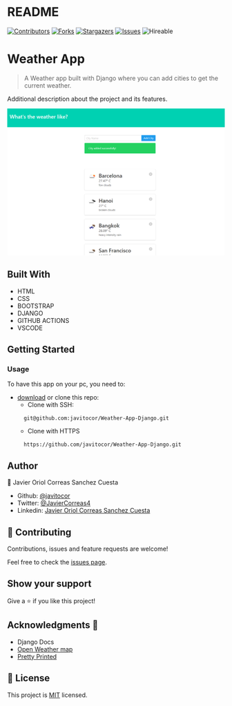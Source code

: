# README
<!--
This README would normally document whatever steps are necessary to get the
application up and running.

Things you may want to c<!--
*** Thanks for checking out this README Template. If you have a suggestion that would
*** make this better, please fork the repo and create a pull request or simply open
*** an issue with the tag "enhancement".
*** Thanks again! Now go create something AMAZING! :D
-->

<!-- PROJECT SHIELDS -->
<!--
*** I'm using markdown "reference style" links for readability.
*** Reference links are enclosed in brackets [ ] instead of parentheses ( ).
*** See the bottom of this document for the declaration of the reference variables
*** for contributors-url, forks-url, etc. This is an optional, concise syntax you may use.
*** https://www.markdownguide.org/basic-syntax/#reference-style-links
-->
[![Contributors][contributors-shield]][contributors-url] 
[![Forks][forks-shield]][forks-url] 
[![Stargazers][stars-shield]][stars-url] 
[![Issues][issues-shield]][issues-url] 
![Hireable](https://cdn.rawgit.com/hiendv/hireable/master/styles/default/yes.svg) 

# Weather App

>  A Weather app built with Django where you can add cities to get the current weather.

Additional description about the project and its features.


![screenshot](./assets/screenshot.png)


## Built With

- HTML 
- CSS
- BOOTSTRAP
- DJANGO
- GITHUB ACTIONS
- VSCODE

## Getting Started
### Usage
To have this app on your pc, you need to:
* [download](https://github.com/javitocor/Weather-App-Django/archive/main.zip) or clone this repo:
  - Clone with SSH:
  ```
    git@github.com:javitocor/Weather-App-Django.git
  ```
  - Clone with HTTPS
  ```
    https://github.com/javitocor/Weather-App-Django.git
  ```

## Author

👤 Javier Oriol Correas Sanchez Cuesta 
- Github: [@javitocor](https://github.com/javitocor) 
- Twitter: [@JavierCorreas4](https://twitter.com/JavierCorreas4) 
- Linkedin: [Javier Oriol Correas Sanchez Cuesta](https://www.linkedin.com/in/javier-correas-sanchez-cuesta-15289482/) 

## 🤝 Contributing

Contributions, issues and feature requests are welcome!

Feel free to check the [issues page](https://github.com/javitocor/Weather-App-Django/issues).

## Show your support

Give a ⭐️ if you like this project!

## Acknowledgments 🚀

- Django Docs
- [Open Weather map](https://openweathermap.org/)
- [Pretty Printed](https://prettyprinted.com)

## 📝 License

This project is [MIT](lic.url) licensed.

<!-- MARKDOWN LINKS & IMAGES -->
<!-- https://www.markdownguide.org/basic-syntax/#reference-style-links -->
[contributors-shield]: https://img.shields.io/github/contributors/javitocor/Weather-App-Django.svg?style=flat-square
[contributors-url]: https://github.com/javitocor/Weather-App-Django/graphs/contributors
[forks-shield]: https://img.shields.io/github/forks/javitocor/Weather-App-Django.svg?style=flat-square
[forks-url]: https://github.com/javitocor/Weather-App-Django/network/members
[stars-shield]: https://img.shields.io/github/stars/javitocor/Weather-App-Django.svg?style=flat-square
[stars-url]: https://github.com/javitocor/Weather-App-Django/stargazers
[issues-shield]: https://img.shields.io/github/issues/javitocor/Weather-App-Django.svg?style=flat-square
[issues-url]: https://github.com/javitocor/Weather-App-Django/issuesover:

